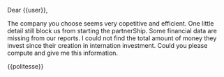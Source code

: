 Dear {{user}},

The company you choose seems very copetitive and efficient.
One little detail still block us from starting the partnerShip.
Some financial data are missing from our reports.
I could not find the total amount of money they invest since their creation in internation investment.
Could you please compute and give me this information.

{{politesse}}